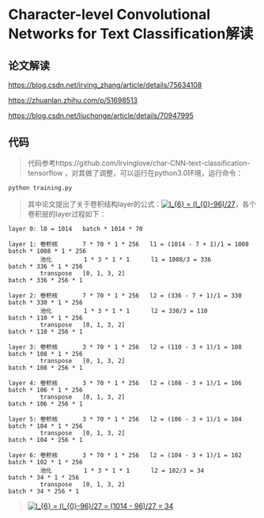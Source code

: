 Character-level Convolutional Networks for Text Classification解读
====


## 论文解读

https://blog.csdn.net/irving_zhang/article/details/75634108

https://zhuanlan.zhihu.com/p/51698513

https://blog.csdn.net/liuchonge/article/details/70947995

## 代码

> 代码参考https://github.com/Irvinglove/char-CNN-text-classification-tensorflow ，对其做了调整，可以运行在python3.0环境，运行命令：

```python
python training.py
```

> 其中论文提出了关于卷积结构layer的公式：<a href="https://www.codecogs.com/eqnedit.php?latex=l_{6}&space;=&space;(l_{0}-96)/27" target="_blank"><img src="https://latex.codecogs.com/svg.latex?l_{6}&space;=&space;(l_{0}-96)/27" title="l_{6} = (l_{0}-96)/27" /></a>，各个卷积层的layer过程如下：

```
layer 0: l0 = 1014   batch * 1014 * 70

layer 1: 卷积核       7 * 70 * 1 * 256   l1 = (1014 - 7 + 1)/1 = 1008   batch * 1008 * 1 * 256
         池化         1 * 3 * 1 * 1      l1 = 1008/3 = 336              batch * 336 * 1 * 256
         transpose   [0, 1, 3, 2]                                      batch * 336 * 256 * 1
         
layer 2: 卷积核       7 * 70 * 1 * 256   l2 = (336 - 7 + 1)/1 = 330     batch * 330 * 1 * 256
         池化         1 * 3 * 1 * 1      l2 = 330/3 = 110               batch * 110 * 1 * 256
         transpose   [0, 1, 3, 2]                                      batch * 110 * 256 * 1

layer 3: 卷积核       3 * 70 * 1 * 256   l2 = (110 - 3 + 1)/1 = 108     batch * 108 * 1 * 256
         transpose   [0, 1, 3, 2]                                      batch * 108 * 256 * 1

layer 4: 卷积核       3 * 70 * 1 * 256   l2 = (108 - 3 + 1)/1 = 106     batch * 106 * 1 * 256
         transpose   [0, 1, 3, 2]                                      batch * 106 * 256 * 1

layer 5: 卷积核       3 * 70 * 1 * 256   l2 = (106 - 3 + 1)/1 = 104     batch * 104 * 1 * 256
         transpose   [0, 1, 3, 2]                                      batch * 104 * 256 * 1

layer 6: 卷积核       3 * 70 * 1 * 256   l2 = (104 - 3 + 1)/1 = 102     batch * 102 * 1 * 256
         池化         1 * 3 * 1 * 1      l2 = 102/3 = 34                batch * 34 * 1 * 256
         transpose   [0, 1, 3, 2]                                      batch * 34 * 256 * 1
```
> <a href="https://www.codecogs.com/eqnedit.php?latex=l_{6}&space;=&space;(l_{0}-96)/27&space;=&space;(1014&space;-&space;96)/27&space;=&space;34" target="_blank"><img src="https://latex.codecogs.com/svg.latex?l_{6}&space;=&space;(l_{0}-96)/27&space;=&space;(1014&space;-&space;96)/27&space;=&space;34" title="l_{6} = (l_{0}-96)/27 = (1014 - 96)/27 = 34" /></a>
